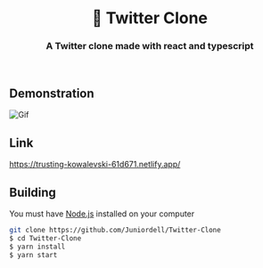 <h1 align='center'> 📱 Twitter Clone </h1> 

<h3 align='center'> A Twitter clone made with react and typescript </h3>

<br>

## Demonstration

![Gif](https://media3.giphy.com/media/IzWFI6nboiltquwt8G/giphy.gif)

## Link
https://trusting-kowalevski-61d671.netlify.app/

## Building
You must have [Node.js](https://nodejs.org) installed on your computer

```bash
git clone https://github.com/Juniordell/Twitter-Clone
$ cd Twitter-Clone
$ yarn install 
$ yarn start
```
